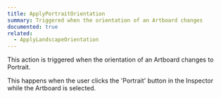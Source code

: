 ```yaml
---
title: ApplyPortraitOrientation
summary: Triggered when the orientation of an Artboard changes
documented: true
related:
  - ApplyLandscapeOrientation
---
```


This action is triggered when the orientation of an Artboard changes to Portrait.

This happens when the user clicks the 'Portrait' button in the Inspector while the Artboard is selected.
